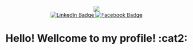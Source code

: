 <div id="header" align="center">
  <img src="https://i.giphy.com/media/v1.Y2lkPTc5MGI3NjExamNub3p3cXExbHMzaWZ2b3huaGd5Zzhid25jYzFrYTZiYzQ2dTJ3NyZlcD12MV9pbnRlcm5hbF9naWZfYnlfaWQmY3Q9Zw/ZDxrPdX4Au7St8r36N/giphy.gif">
<div id="badges">
  <a href="www.linkedin.com/in/andreea-bejan-ba692725a">
    <img src="https://img.shields.io/badge/LinkedIn-blue?style=for-the-badge&logo=linkedin&logoColor=white" alt="LinkedIn Badge"/>
  </a>
  <a href="https://www.facebook.com/andreea.bejan.54">
    <img src="https://img.shields.io/badge/Facebook-blue?style=for-the-badge&logo=facebook&logoColor=white" alt="Facebook Badge"/>
  </a>
</div>
  <h1>
  Hello! Wellcome to my profile! :cat2:
</h1>
</div>




<!---
andreeabejan/andreeabejan is a ✨ special ✨ repository because its `README.md` (this file) appears on your GitHub profile.
You can click the Preview link to take a look at your changes.
--->

